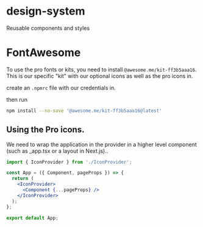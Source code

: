 # design-system
Reusable components and styles



# FontAwesome

To use the pro fonts or kits, you need to install `@awesome.me/kit-ff3b5aaa16`. This is our specific "kit" with our optional icons as well as the pro icons in.

create an `.npmrc` file with our credentials in.

then run

```bash
npm install --no-save '@awesome.me/kit-ff3b5aaa16@latest'
```

## Using the Pro icons.

We need to wrap the application in the provider in a higher level component (such as _app.tsx or a layout in Next.js)..

```jsx
import { IconProvider } from './IconProvider';

const App = ({ Component, pageProps }) => {
  return (
    <IconProvider>
      <Component {...pageProps} />
    </IconProvider>
  );
};

export default App;
```